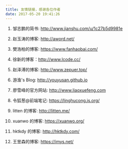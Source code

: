 ```yaml
---
title: 友情链接，感谢各位作者
date: 2017-05-20 19:41:26
---
```



1. 邹志鹏的简书: http://www.jianshu.com/u/1c27b5d9981e

2. 赵玉涛的博客: http://aword.net/

2. 樊浩柏的博客: https://www.fanhaobai.com/

3. 徐新的博客：http://www.lcode.cc/

4. 赵泽溥的博客: http://www.zepuer.top/

4. 游渔's Blog: http://youyusan.github.io

5. 廖雪峰的官方网站: http://www.liaoxuefeng.com

6. 令狐葱@前端笔记: https://linghucong.js.org/

7. litten 的博客: http://litten.me/

8. xuanwo 的博客: https://xuanwo.org/

9. hktkdy 的博客: http://hktkdy.com/

10. 王昱森的博客: https://imys.net/